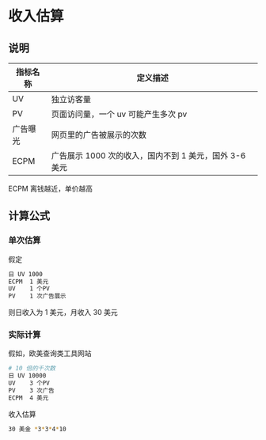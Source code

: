 # 收入估算

## 说明

| 指标名称 | 定义描述                                               |
| -------- | ------------------------------------------------------ |
| UV       | 独立访客量                                             |
| PV       | 页面访问量，一个 uv 可能产生多次 pv                    |
| 广告曝光 | 网页里的广告被展示的次数                               |
| ECPM     | 广告展示 1000 次的收入，国内不到 1 美元，国外 3-6 美元 |

ECPM 离钱越近，单价越高

## 计算公式

### 单次估算

假定

```sh
日 UV 1000
ECPM  1 美元
UV    1 个PV
PV    1 次广告展示
```

则日收入为 1 美元，月收入 30 美元

### 实际计算

假如，欧美查询类工具网站

```sh
# 10 倍的千次数
日 UV 10000
UV    3 个PV
PV    3 次广告
ECPM  4 美元
```

收入估算

```sh
30 美金 *3*3*4*10
```
